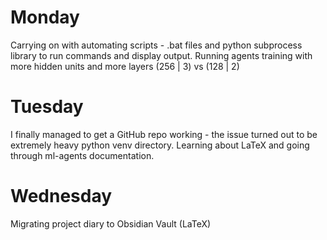 # Monday

Carrying on with automating scripts - .bat files and python subprocess library to run commands and display output.
Running agents training with more hidden units and more layers (256 | 3) vs (128 | 2)

# Tuesday
I finally managed to get a GitHub repo working - the issue turned out to be extremely heavy python venv directory.
Learning about LaTeX and going through ml-agents documentation.

# Wednesday
Migrating project diary to Obsidian Vault (LaTeX)